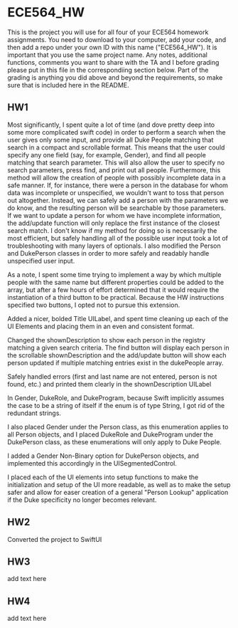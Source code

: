 #   ECE564_HW 
This is the project you will use for all four of your ECE564 homework assignments. You need to download to your computer, add your code, and then add a repo under your own ID with this name ("ECE564_HW"). It is important that you use the same project name.  Any notes, additional functions, comments you want to share with the TA and I before grading please put in this file in the correspondiing section below.  Part of the grading is anything you did above and beyond the requirements, so make sure that is included here in the README.

## HW1

Most significantly, I spent quite a lot of time (and dove pretty deep into some more complicated swift code) in order to perform a search when the user gives only some input, and provide all Duke People matching that search in a compact and scrollable format. This means that the user could specify any one field (say, for example, Gender), and find all people matching that search parameter. This will also allow the user to specify no search parameters, press find, and print out all people. Furthermore, this method will allow the creation of people with possibly incomplete data in a safe manner. If, for instance, there were a person in the database for whom data was incomplete or unspecified, we wouldn't want to toss that person out altogether. Instead, we can safely add a person with the parameters we do know, and the resulting person will be searchable by those parameters. If we want to update a person for whom we have incomplete information, the add/update function will only replace the first instance of the closest search match. I don't know if my method for doing so is necessarily the most efficient, but safely handling all of the possible user input took a lot of troubleshooting with many layers of optionals. I also modified the Person and DukePerson classes in order to more safely and readably handle unspecified user input. 

As a note, I spent some time trying to implement a way by which multiple people with the same name but different properties could be added to the array, but after a few hours of effort determined that it would require the instantiation of a third button to be practical. Because the HW instructions specified two buttons, I opted not to pursue this extension.

Added a nicer, bolded Title UILabel, and spent time cleaning up each of the UI Elements and placing them in an even and consistent format. 

Changed the shownDescription to show each person in the registry matching a given search criteria. The find button will display each person in the scrollable shownDescription and the add/update button will show each person updated if multiple matching entries exist in the dukePeople array. 

Safely handled errors (first and last name are not entered, person is not found, etc.) and printed them clearly in the shownDescription UILabel

In Gender, DukeRole, and DukeProgram, because Swift implicitly assumes the case to be a string of itself if the enum is of type String, I got rid of the redundant strings.

I also placed Gender under the Person class, as this enumeration applies to all Person objects, and I placed DukeRole and DukeProgram under the DukePerson class, as these enumerations will only apply to Duke People. 

I added a Gender Non-Binary option for DukePerson objects, and implemented this accordingly in the UISegmentedControl. 

I placed each of the UI elements into setup functions to make the initialization and setup of the UI more readable, as well as to make the setup safer and allow for easer creation of a general "Person Lookup" application if the Duke specificity no longer becomes relevant. 


## HW2

Converted the project to SwiftUI


## HW3
add text here

## HW4
add text here


